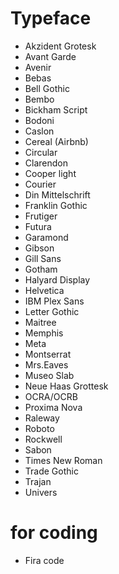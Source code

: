 

# Typeface

* Akzident Grotesk
* Avant Garde
* Avenir
* Bebas
* Bell Gothic
* Bembo
* Bickham Script
* Bodoni
* Caslon
* Cereal (Airbnb)
* Circular
* Clarendon
* Cooper light
* Courier
* Din Mittelschrift
* Franklin Gothic
* Frutiger
* Futura
* Garamond
* Gibson
* Gill Sans
* Gotham
* Halyard Display
* Helvetica
* IBM Plex Sans
* Letter Gothic
* Maitree
* Memphis
* Meta
* Montserrat
* Mrs.Eaves
* Museo Slab
* Neue Haas Grottesk
* OCRA/OCRB
* Proxima Nova
* Raleway
* Roboto
* Rockwell
* Sabon
* Times New Roman
* Trade Gothic
* Trajan
* Univers

# for coding

* Fira code


